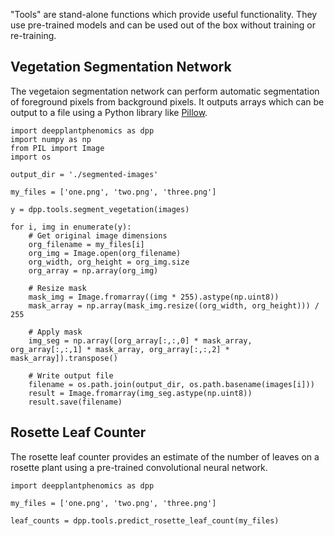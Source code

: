 "Tools" are stand-alone functions which provide useful functionality. They use pre-trained models and can be used out of the box without training or re-training.

## Vegetation Segmentation Network

The vegetaion segmentation network can perform automatic segmentation of foreground pixels from background pixels. It outputs arrays which can be output to a file using a Python library like [Pillow](https://python-pillow.org/).

```
import deepplantphenomics as dpp
import numpy as np
from PIL import Image
import os

output_dir = './segmented-images'

my_files = ['one.png', 'two.png', 'three.png']

y = dpp.tools.segment_vegetation(images)

for i, img in enumerate(y):
    # Get original image dimensions
    org_filename = my_files[i]
    org_img = Image.open(org_filename)
    org_width, org_height = org_img.size
    org_array = np.array(org_img)

    # Resize mask
    mask_img = Image.fromarray((img * 255).astype(np.uint8))
    mask_array = np.array(mask_img.resize((org_width, org_height))) / 255

    # Apply mask
    img_seg = np.array([org_array[:,:,0] * mask_array, org_array[:,:,1] * mask_array, org_array[:,:,2] * mask_array]).transpose()

    # Write output file
    filename = os.path.join(output_dir, os.path.basename(images[i]))
    result = Image.fromarray(img_seg.astype(np.uint8))
    result.save(filename)
```

## Rosette Leaf Counter

The rosette leaf counter provides an estimate of the number of leaves on a rosette plant using a pre-trained convolutional neural network.

```
import deepplantphenomics as dpp

my_files = ['one.png', 'two.png', 'three.png']

leaf_counts = dpp.tools.predict_rosette_leaf_count(my_files)
```